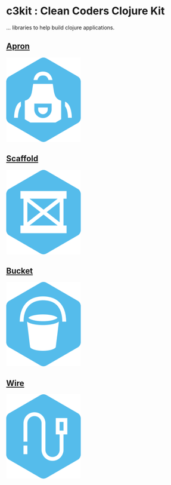 #  c3kit : Clean Coders Clojure Kit

... libraries to help build clojure applications.

## [Apron](https://github.com/cleancoders/c3kit/tree/main/apron) 

[![Apron](https://github.com/cleancoders/c3kit/blob/main/img/apron_200.png)](https://github.com/cleancoders/c3kit/tree/main/apron)

## [Scaffold](https://github.com/cleancoders/c3kit/tree/main/scaffold)

[![Scaffold](https://github.com/cleancoders/c3kit/blob/main/img/scaffold_200.png)](https://github.com/cleancoders/c3kit/tree/main/scaffold)

## [Bucket](https://github.com/cleancoders/c3kit/tree/main/bucket)

[![Bucket](https://github.com/cleancoders/c3kit/blob/main/img/bucket_200.png)](https://github.com/cleancoders/c3kit/tree/main/bucket)

## [Wire](https://github.com/cleancoders/c3kit/tree/main/wire)

[![Wire](https://github.com/cleancoders/c3kit/blob/main/img/wire_200.png)](https://github.com/cleancoders/c3kit/tree/main/wire)

